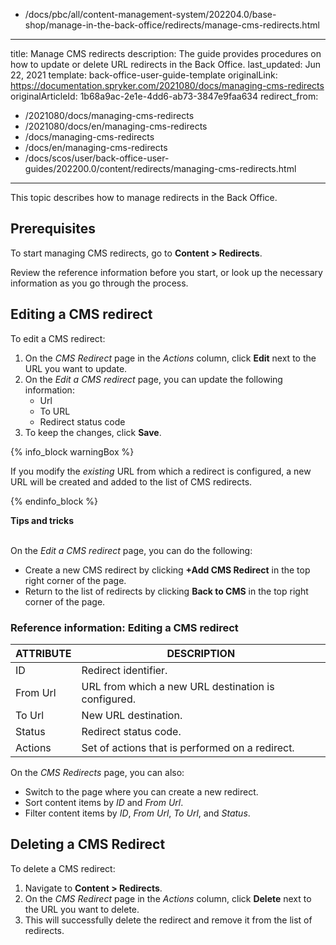   - /docs/pbc/all/content-management-system/202204.0/base-shop/manage-in-the-back-office/redirects/manage-cms-redirects.html
---
title: Manage CMS redirects
description: The guide provides procedures on how to update or delete URL redirects in the Back Office.
last_updated: Jun 22, 2021
template: back-office-user-guide-template
originalLink: https://documentation.spryker.com/2021080/docs/managing-cms-redirects
originalArticleId: 1b68a9ac-2e1e-4dd6-ab73-3847e9faa634
redirect_from:
  - /2021080/docs/managing-cms-redirects
  - /2021080/docs/en/managing-cms-redirects
  - /docs/managing-cms-redirects
  - /docs/en/managing-cms-redirects
  - /docs/scos/user/back-office-user-guides/202200.0/content/redirects/managing-cms-redirects.html
---

This topic describes how to manage redirects in the Back Office.

## Prerequisites

To start managing CMS redirects, go to **Content&nbsp;<span aria-label="and then">></span> Redirects**.

Review the reference information before you start, or look up the necessary information as you go through the process.

## Editing a CMS redirect

To edit a CMS redirect:

1. On the *CMS Redirect* page in the _Actions_ column, click **Edit** next to the URL you want to update.
2. On the *Edit a CMS redirect* page, you can update the following information:
    * Url
    * To URL
    * Redirect status code
3. To keep the changes, click **Save**.

{% info_block warningBox %}

If you modify the *existing* URL from which a redirect is configured, a new URL will be created and added to the list of CMS redirects.

{% endinfo_block %}

**Tips and tricks**

<br>On the *Edit a CMS redirect* page, you can do the following:

* Create a new CMS redirect by clicking **+Add CMS Redirect** in the top right corner of the page.
* Return to the list of redirects by clicking **Back to CMS** in the top right corner of the page.

### Reference information: Editing a CMS redirect

| ATTRIBUTE | DESCRIPTION |
| --- | --- |
| ID | Redirect identifier. |
|From Url  | URL from which a new URL destination is configured. |
| To Url | New URL destination. |
| Status | Redirect status code. |
| Actions | Set of actions that is performed on a redirect. |

On the *CMS Redirects* page, you can also:

* Switch to the page where you can create a new redirect.
* Sort content items by *ID* and *From Url*.
* Filter content items by *ID*, *From Url*, *To Url*, and *Status*.

## Deleting a CMS Redirect

To delete a CMS redirect:

1. Navigate to **Content&nbsp;<span aria-label="and then">></span> Redirects**.
2. On the *CMS Redirect* page in the _Actions_ column, click **Delete** next to the URL you want to delete.
3. This will successfully delete the redirect and remove it from the list of redirects.
